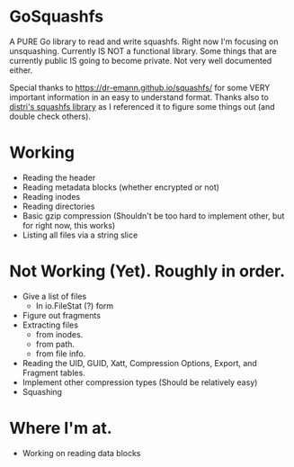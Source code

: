 # GoSquashfs

A PURE Go library to read and write squashfs. Right now I'm focusing on unsquashing.
Currently IS NOT a functional library. Some things that are currently public IS going to become private. Not very well documented either.

Special thanks to https://dr-emann.github.io/squashfs/ for some VERY important information in an easy to understand format.
Thanks also to [distri's squashfs library](https://github.com/distr1/distri/tree/master/internal/squashfs) as I referenced it to figure some things out (and double check others).

# Working

* Reading the header
* Reading metadata blocks (whether encrypted or not)
* Reading inodes
* Reading directories
* Basic gzip compression (Shouldn't be too hard to implement other, but for right now, this works)
* Listing all files via a string slice

# Not Working (Yet). Roughly in order.

* Give a list of files
    * In io.FileStat (?) form
* Figure out fragments
* Extracting files
    * from inodes.
    * from path.
    * from file info.
* Reading the UID, GUID, Xatt, Compression Options, Export, and Fragment tables.
* Implement other compression types (Should be relatively easy)
* Squashing

# Where I'm at.

* Working on reading data blocks